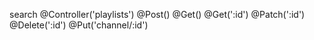 search
@Controller('playlists')
@Post()
@Get()
@Get(':id')
@Patch(':id')
@Delete(':id')
@Put('channel/:id')
